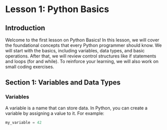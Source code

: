 # Lesson 1: Python Basics

## Introduction

Welcome to the first lesson on Python Basics! In this lesson, we will cover the foundational concepts that every Python programmer should know. We will start with the basics, including variables, data types, and basic operations. After that, we will review control structures like if statements and loops (for and while). To reinforce your learning, we will also work on small coding exercises.

## Section 1: Variables and Data Types

### Variables

A variable is a name that can store data. In Python, you can create a variable by assigning a value to it. For example:

```python
my_variable = 42
